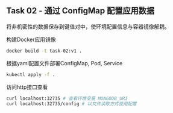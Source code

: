 ## Task 02 - 通过 ConfigMap 配置应用数据

将非机密性的数据保存到键值对中，使环境配置信息与容器镜像解耦。

构建Docker应用镜像

```bash
docker build -t task-02:v1 .
```

根据yaml配置文件部署ConfigMap, Pod, Service

```bash
kubectl apply -f .
```

访问http接口查看

```bash
curl localhost:32735 # 查看环境变量 MONGODB_URI
curl localhost:32735/config # 以文件读取方式使用配置
```





